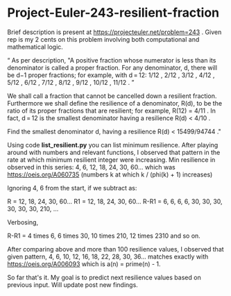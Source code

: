 # Project-Euler-243-resilient-fraction
Brief description is present at https://projecteuler.net/problem=243 . 
Given rep is my 2 cents on this problem involving both computational and mathematical logic.

<p><q>
As per description, "A positive fraction whose numerator is less than its denominator is called a proper fraction.
For any denominator, d, there will be d−1 proper fractions; for example, with d = 12:
1/12 , 2/12 , 3/12 , 4/12 , 5/12 , 6/12 , 7/12 , 8/12 , 9/12 , 10/12 , 11/12 .

We shall call a fraction that cannot be cancelled down a resilient fraction.
Furthermore we shall define the resilience of a denominator, R(d), to be the ratio of its proper fractions that are resilient; for example, R(12) = 4/11 .
In fact, d = 12 is the smallest denominator having a resilience R(d) < 4/10 .

Find the smallest denominator d, having a resilience R(d) < 15499/94744 ."
</q></p>

Using code <b>list_resilient.py</b> you can list minimum resilience. 
After playing around with numbers and relevant functions, I observed that pattern in the rate at which minimum resilient integer were increasing.
Min resilience in observed in this series: 4, 6, 12, 18, 24, 30, 60... which was https://oeis.org/A060735 (numbers k at which k / (phi(k) + 1) increases)

Ignoring 4, 6 from the start, if we subtract as:

R  = 12, 18, 24, 30, 60...
R1 =     12, 18, 24, 30, 60...
R-R1 =    6, 6, 6, 6, 30, 30, 30, 30, 30, 30, 210, ...

Verbosing,

R-R1 = 4 times 6, 6 times 30, 10 times 210, 12 times 2310 and so on.

After comparing above and more than 100 resilience values, I observed that given pattern, 
4, 6, 10, 12, 16, 18, 22, 28, 30, 36... matches exactly with https://oeis.org/A006093 which is 	a(n) = prime(n) - 1.

So far that's it. My goal is to predict next resilience values based on previous input.
Will update post new findings.
